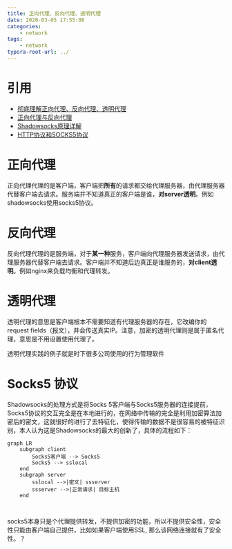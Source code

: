 ```yaml
---
title: 正向代理、反向代理、透明代理
date: 2020-03-05 17:55:00
categories:
	- network
tags:
	- network
typora-root-url: ../
---
```


# 引用
- [彻底理解正向代理、反向代理、透明代理](https://zhuanlan.zhihu.com/p/68560128)
- [正向代理与反向代理](https://foofish.net/proxy-and-reverse-proxy.html)
- [Shadowsocks原理详解](http://peachey.blog/2017/12/28/py-shadowsocks/#2-Shadowsocks-Socks-5工作原理)
- [HTTP协议和SOCKS5协议](https://www.cnblogs.com/yinzhengjie/p/7357860.html)


# 正向代理

正向代理代理的是客户端，客户端把**所有**的请求都交给代理服务器，由代理服务器代替客户端去请求。服务端并不知道真正的客户端是谁，**对server透明**。例如shadowsocks使用socks5协议。

# 反向代理

反向代理代理的是服务端，对于**某一种**服务，客户端向代理服务器发送请求，由代理服务器代替客户端去请求。客户端并不知道后边真正是谁服务的，**对client透明**。例如nginx来负载均衡和代理转发。

# 透明代理

透明代理的意思是客户端根本不需要知道有代理服务器的存在，它改编你的request fields（报文），并会传送真实IP。注意，加密的透明代理则是属于匿名代理，意思是不用设置使用代理了。

透明代理实践的例子就是时下很多公司使用的行为管理软件

# Socks5 协议

Shadowsocks的处理方式是将Socks 5客户端与Socks5服务器的连接提前，Socks5协议的交互完全是在本地进行的，在网络中传输的完全是利用加密算法加密后的密文，这就很好的进行了去特征化，使得传输的数据不是很容易的被特征识别，本人认为这是Shadowsocks的最大的创新了，具体的流程如下：

```mermaid
graph LR
    subgraph client 
    	Socks5客户端 --> Socks5
    	Socks5 --> sslocal
    end
    subgraph server
    	sslocal -->|密文| ssserver
    	ssserver -->|正常请求| 目标主机
    end
    
    
```

socks5本身只是个代理提供转发，不提供加密的功能，所以不提供安全性，安全性只能由客户端自己提供，比如如果客户端使用SSL, 那么该网络连接就有了安全性。？

